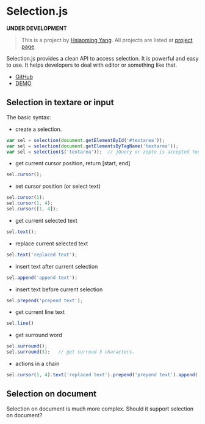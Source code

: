 # Selection.js

**UNDER DEVELOPMENT**

> This is a project by [Hsiaoming Yang](http://lepture.com). All projects are listed at [project page](http://project.lepture.com).

Selection.js provides a clean API to access selection. It is powerful and easy
to use. It helps developers to deal with editor or something like that.

- [GitHub](https://github.com/lepture/selection.js)
- [DEMO](http://project.lepture.com/selection.js/demo.html)

## Selection in textare or input

The basic syntax:

- create a selection.

```javascript
var sel = selection(document.getElementById('#textarea'));
var sel = selection(document.getElementsByTagName('textarea'));
var sel = selection($('textarea'));  // jQuery or zepto is accepted too
```

- get current cursor position, return [start, end]

```javascript
sel.cursor();
```

- set cursor position (or select text)

```javascript
sel.cursor(1);
sel.cursor(1, 4);
sel.cursor([1, 4]);
```

- get current selected text

```javascript
sel.text();
```

- replace current selected text

```javascript
sel.text('replaced text');
```

- insert text after current selection

```javascript
sel.append('append text');
```

- insert text before current selection

```javascript
sel.prepend('prepend text');
```

- get current line text

```javascript
sel.line()
```

- get surround word

```javascript
sel.surround();
sel.surround(3);   // get surroud 3 characters.
```

- actions in a chain

```javascript
sel.cursor(1, 4).text('replaced text').prepend('prepend text').append('append text');
```


## Selection on document

Selection on document is much more complex. Should it support selection on document?
